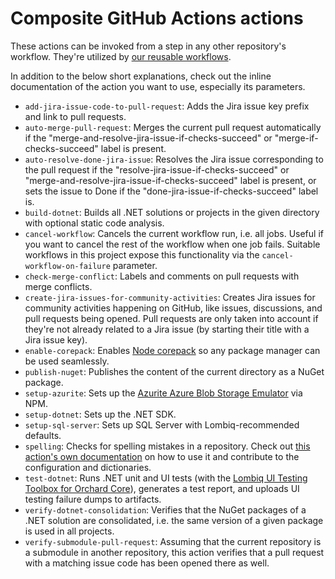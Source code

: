 # Composite GitHub Actions actions

These actions can be invoked from a step in any other repository's workflow. They're utilized by [our reusable workflows](Workflows.md).

In addition to the below short explanations, check out the inline documentation of the action you want to use, especially its parameters.

- `add-jira-issue-code-to-pull-request`: Adds the Jira issue key prefix and link to pull requests.
- `auto-merge-pull-request`: Merges the current pull request automatically if the "merge-and-resolve-jira-issue-if-checks-succeed" or "merge-if-checks-succeed" label is present.
- `auto-resolve-done-jira-issue`: Resolves the Jira issue corresponding to the pull request if the "resolve-jira-issue-if-checks-succeed" or "merge-and-resolve-jira-issue-if-checks-succeed" label is present, or sets the issue to Done if the "done-jira-issue-if-checks-succeed" label is.
- `build-dotnet`: Builds all .NET solutions or projects in the given directory with optional static code analysis.
- `cancel-workflow`: Cancels the current workflow run, i.e. all jobs. Useful if you want to cancel the rest of the workflow when one job fails. Suitable workflows in this project expose this functionality via the `cancel-workflow-on-failure` parameter.
- `check-merge-conflict`: Labels and comments on pull requests with merge conflicts.
- `create-jira-issues-for-community-activities`: Creates Jira issues for community activities happening on GitHub, like issues, discussions, and pull requests being opened. Pull requests are only taken into account if they're not already related to a Jira issue (by starting their title with a Jira issue key).
- `enable-corepack`: Enables [Node corepack](https://nodejs.org/docs/latest-v16.x/api/corepack.html) so any package manager can be used seamlessly.
- `publish-nuget`: Publishes the content of the current directory as a NuGet package.
- `setup-azurite`: Sets up the [Azurite Azure Blob Storage Emulator](https://docs.microsoft.com/en-us/azure/storage/common/storage-use-azurite) via NPM.
- `setup-dotnet`: Sets up the .NET SDK.
- `setup-sql-server`: Sets up SQL Server with Lombiq-recommended defaults.
- `spelling`: Checks for spelling mistakes in a repository. Check out [this action's own documentation](../.github/actions/spelling/Spelling.md) on how to use it and contribute to the configuration and dictionaries.
- `test-dotnet`: Runs .NET unit and UI tests (with the [Lombiq UI Testing Toolbox for Orchard Core](https://github.com/Lombiq/UI-Testing-Toolbox)), generates a test report, and uploads UI testing failure dumps to artifacts.
- `verify-dotnet-consolidation`: Verifies that the NuGet packages of a .NET solution are consolidated, i.e. the same version of a given package is used in all projects.
- `verify-submodule-pull-request`: Assuming that the current repository is a submodule in another repository, this action verifies that a pull request with a matching issue code has been opened there as well.
